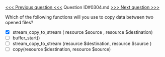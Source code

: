 [<<< Previous question <<<](0303.md)  Question ID#0304.md  [>>> Next question >>>](0305.md) 

Which of the following functions will you use to copy data between two opened files?

- [x] stream_copy_to_stream ( resource $source , resource $destination)
- [ ] buffer_start()
- [ ] stream_copy_to_stream (resource $destination, resource $source )
- [ ] copy(resource $destination, resource $source)
